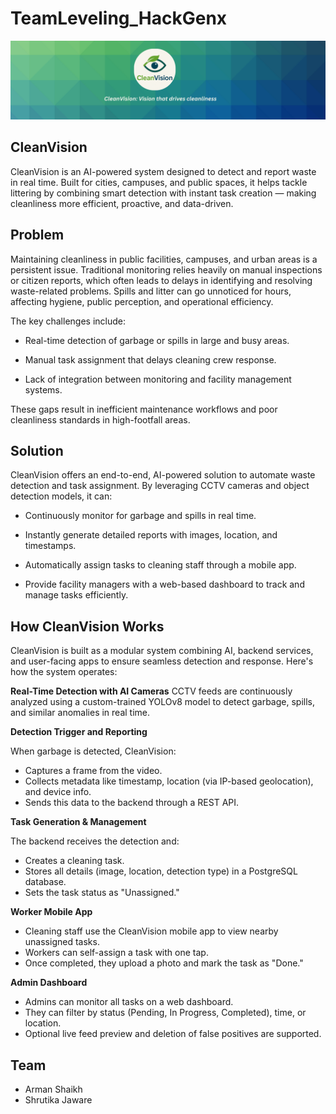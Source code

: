 # TeamLeveling_HackGenx

![cleanvision banner](assets/images/CleanVisionimg.png)

## CleanVision

CleanVision is an AI-powered system designed to detect and report waste in real time. Built for cities, campuses, and public spaces, it helps tackle littering by combining smart detection with instant task creation — making cleanliness more efficient, proactive, and data-driven.

## Problem

Maintaining cleanliness in public facilities, campuses, and urban areas is a persistent issue. Traditional monitoring relies heavily on manual inspections or citizen reports, which often leads to delays in identifying and resolving waste-related problems. Spills and litter can go unnoticed for hours, affecting hygiene, public perception, and operational efficiency.

The key challenges include:

 - Real-time detection of garbage or spills in large and busy areas.

 - Manual task assignment that delays cleaning crew response.

 - Lack of integration between monitoring and facility management systems.


These gaps result in inefficient maintenance workflows and poor cleanliness standards in high-footfall areas.

## Solution


CleanVision offers an end-to-end, AI-powered solution to automate waste detection and task assignment. By leveraging CCTV cameras and object detection models, it can:

 - Continuously monitor for garbage and spills in real time.

 - Instantly generate detailed reports with images, location, and timestamps.

 - Automatically assign tasks to cleaning staff through a mobile app.

 - Provide facility managers with a web-based dashboard to track and manage tasks efficiently.

## How CleanVision Works

CleanVision is built as a modular system combining AI, backend services, and user-facing apps to ensure seamless detection and response. Here's how the system operates:

**Real-Time Detection with AI Cameras**
CCTV feeds are continuously analyzed using a custom-trained YOLOv8 model to detect garbage, spills, and similar anomalies in real time.


**Detection Trigger and Reporting**

When garbage is detected, CleanVision:
 - Captures a frame from the video.
 - Collects metadata like timestamp, location (via IP-based geolocation), and device info.
 - Sends this data to the backend through a REST API.



**Task Generation & Management**

The backend receives the detection and:
 - Creates a cleaning task.
 - Stores all details (image, location, detection type) in a PostgreSQL database.
 - Sets the task status as "Unassigned."



**Worker Mobile App**

 - Cleaning staff use the CleanVision mobile app to view nearby unassigned tasks.
 - Workers can self-assign a task with one tap.
 - Once completed, they upload a photo and mark the task as "Done."



**Admin Dashboard**

 - Admins can monitor all tasks on a web dashboard.
 - They can filter by status (Pending, In Progress, Completed), time, or location.
 - Optional live feed preview and deletion of false positives are supported.

## Team
 - Arman Shaikh
 - Shrutika Jaware


